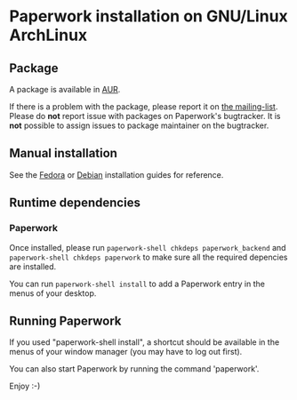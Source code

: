 # Paperwork installation on GNU/Linux ArchLinux


## Package

A package is available in [AUR](https://www.archlinux.org/packages/community/any/paperwork/).

If there is a problem with the package, please report it on
[the mailing-list](https://gitlab.gnome.org/World/OpenPaperwork/paperwork/wikis/Contact).
Please do **not** report issue with packages on Paperwork's bugtracker. It is
**not** possible to assign issues to package maintainer on the bugtracker.

## Manual installation

See the [Fedora](install.fedora.markdown) or [Debian](install.debian.markdown) installation
guides for reference.


## Runtime dependencies

### Paperwork

Once installed, please run ```paperwork-shell chkdeps paperwork_backend```
and ```paperwork-shell chkdeps paperwork``` to make sure all the required
depencies are installed.

You can run ```paperwork-shell install``` to add a Paperwork entry
in the menus of your desktop.


## Running Paperwork

If you used "paperwork-shell install", a shortcut should be available in the
menus of your window manager (you may have to log out first).

You can also start Paperwork by running the command 'paperwork'.

Enjoy :-)
